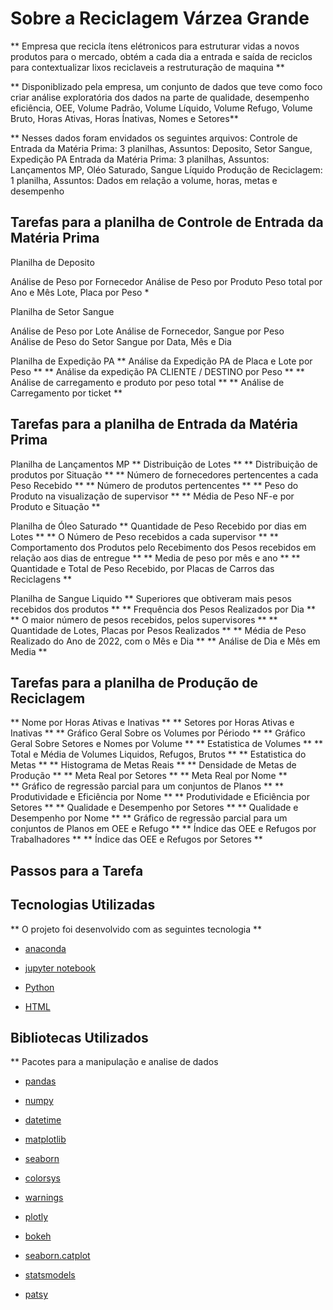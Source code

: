 
# Sobre a Reciclagem Várzea Grande

** Empresa que recicla ítens elétronicos para estruturar vidas a novos produtos para o mercado, obtém a cada dia a entrada e saída de reciclos 
para contextualizar lixos reciclaveis a restruturação de maquina ** 

** Disponiblizado pela empresa, um conjunto de dados que teve como foco criar análise exploratória dos dados na parte de qualidade, desempenho
 eficiência, OEE, Volume Padrão, Volume Líquido,  Volume Refugo, Volume Bruto, Horas Ativas, Horas Ínativas, Nomes e Setores**
 
** Nesses dados foram envidados os seguintes arquivos: 
Controle de Entrada da Matéria Prima: 3 planilhas,  Assuntos: Deposito, Setor Sangue, Expedição PA 
Entrada da Matéria Prima: 3 planilhas, Assuntos: Lançamentos MP, Oléo Saturado, Sangue Líquido 
Produção de Reciclagem: 1 planilha, Assuntos: Dados em relação a volume, horas, metas e desempenho 

## Tarefas para a planilha de Controle de Entrada da Matéria Prima 

Planilha de Deposito 

Análise de Peso por Fornecedor 
Análise de Peso por Produto 
Peso total por Ano e Mês 
Lote, Placa por Peso *

Planilha de Setor Sangue 

Análise de Peso por Lote 
Análise de Fornecedor, Sangue por Peso  
Análise de Peso do Setor Sangue por Data, Mês e Dia 

Planilha de Expedição PA 
** Análise da Expedição PA de Placa e Lote por Peso ** 
** Análise da expedição PA CLIENTE / DESTINO por Peso ** 
** Análise de carregamento e produto por peso total ** 
** Análise de Carregamento por ticket ** 

## Tarefas para a planilha de Entrada da Matéria Prima 

Planilha de Lançamentos MP 
** Distribuição de Lotes ** 
** Distribuição de produtos por Situação **
** Número de fornecedores pertencentes a cada Peso Recebido ** 
** Número de produtos pertencentes ** 
** Peso do Produto na visualização de supervisor **
** Média de Peso NF-e por Produto e Situação ** 

Planilha de Óleo Saturado 
** Quantidade de Peso Recebido por dias em Lotes **
** O Número de Peso recebidos a cada supervisor **
** Comportamento dos Produtos pelo Recebimento dos Pesos recebidos em relação aos dias de entregue **
** Media de peso por mês e ano ** 
** Quantidade e Total de Peso Recebido, por Placas de Carros das Reciclagens ** 

Planilha de Sangue Liquido 
** Superiores que obtiveram mais pesos recebidos dos produtos **
** Frequência dos Pesos Realizados por Dia ** 
** O maior número de pesos recebidos, pelos supervisores **
** Quantidade de Lotes, Placas por Pesos Realizados **
** Média de Peso Realizado do Ano de 2022, com o Mês e Dia ** 
** Análise de Dia e Mês em Media ** 

## Tarefas para a planilha de Produção de Reciclagem 
** Nome por Horas Ativas e Inativas **
** Setores por Horas Ativas e Inativas **
** Gráfico Geral Sobre os Volumes por Périodo ** 
** Gráfico Geral Sobre Setores e Nomes por Volume ** 
** Estatistica de Volumes ** 
** Total e Média de Volumes Liquidos, Refugos, Brutos **
** Estatistica do Metas **
** Histograma de Metas Reais ** 
** Densidade de Metas de Produção **
** Meta Real por Setores ** 
** Meta Real por Nome **  
** Gráfico de regressão parcial para um conjuntos de Planos ** 
** Produtividade e Eficiência por Nome ** 
** Produtividade e Eficiência por Setores ** 
** Qualidade e Desempenho por Setores ** 
** Qualidade e Desempenho por Nome ** 
** Gráfico de regressão parcial para um conjuntos de Planos em OEE e Refugo ** 
** Índice das OEE e Refugos por Trabalhadores ** 
** Índice das OEE e Refugos por Setores ** 

## Passos para a Tarefa 



## Tecnologias Utilizadas 

** O projeto foi desenvolvido com as seguintes tecnologia ** 

- [anaconda](https://www.anaconda.com/) 

- [jupyter notebook](https://jupyter.org/)

- [Python](https://www.python.org/) 

- [HTML](https://developer.mozilla.org/pt-BR/docs/Web/HTML)

## Bibliotecas Utilizados 

** Pacotes para a manipulação e analise de dados 

- [pandas](https://harve.com.br/blog/programacao-python-blog/pandas-python-vantagens-e-como-comecar/)

- [numpy](https://numpy.org/)

- [datetime](https://docs.python.org/3/library/datetime.html) 

- [matplotlib](https://matplotlib.org/) 

- [seaborn](https://seaborn.pydata.org/) 

- [colorsys](https://docs.python.org/pt-br/3/library/colorsys.html) 

- [warnings](https://docs.python.org/3/library/warnings.html) 

- [plotly](https://plotly.com/python/) 

- [bokeh](https://docs.bokeh.org/en/latest/)

- [seaborn.catplot](https://seaborn.pydata.org/generated/seaborn.catplot.html)

- [statsmodels](https://www.statsmodels.org/stable/index.html) 

- [patsy](https://patsy.readthedocs.io/en/latest/)
